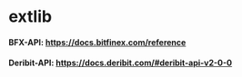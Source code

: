 # extlib

#### BFX-API: https://docs.bitfinex.com/reference

#### Deribit-API: https://docs.deribit.com/#deribit-api-v2-0-0
